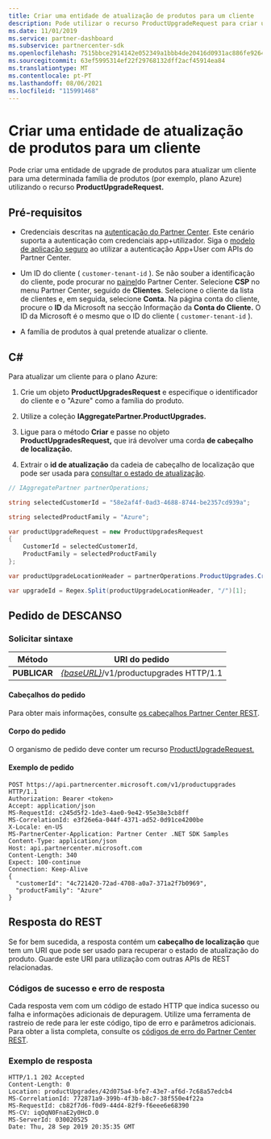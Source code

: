 ```yaml
---
title: Criar uma entidade de atualização de produtos para um cliente
description: Pode utilizar o recurso ProductUpgradeRequest para criar uma entidade de upgrade de produtos para atualizar um cliente para uma determinada família de produtos.
ms.date: 11/01/2019
ms.service: partner-dashboard
ms.subservice: partnercenter-sdk
ms.openlocfilehash: 7515bbce2914142e052349a1bbb4de20416d0931ac886fe9264cc4d3b8c1f734
ms.sourcegitcommit: 63ef5995314ef22f29768132dff2acf45914ea84
ms.translationtype: MT
ms.contentlocale: pt-PT
ms.lasthandoff: 08/06/2021
ms.locfileid: "115991468"
---
```

# <a name="create-a-product-upgrade-entity-for-a-customer"></a>Criar uma entidade de atualização de produtos para um cliente

Pode criar uma entidade de upgrade de produtos para atualizar um cliente para uma determinada família de produtos (por exemplo, plano Azure) utilizando o recurso **ProductUpgradeRequest.**

## <a name="prerequisites"></a>Pré-requisitos

- Credenciais descritas na [autenticação do Partner Center](partner-center-authentication.md). Este cenário suporta a autenticação com credenciais app+utilizador. Siga o [modelo de aplicação seguro](enable-secure-app-model.md) ao utilizar a autenticação App+User com APIs do Partner Center.

- Um ID do cliente ( `customer-tenant-id` ). Se não souber a identificação do cliente, pode procurar no [painel](https://partner.microsoft.com/dashboard)do Partner Center. Selecione **CSP** no menu Partner Center, seguido de **Clientes**. Selecione o cliente da lista de clientes e, em seguida, selecione **Conta.** Na página conta do cliente, procure o **ID** da Microsoft na secção Informação da **Conta do Cliente.** O ID da Microsoft é o mesmo que o ID do cliente ( `customer-tenant-id` ).

- A família de produtos à qual pretende atualizar o cliente.

## <a name="c"></a>C\#

Para atualizar um cliente para o plano Azure:

1. Crie um objeto **ProductUpgradesRequest** e especifique o identificador do cliente e o "Azure" como a família do produto.

2. Utilize a coleção **IAggregatePartner.ProductUpgrades.**

3. Ligue para o método **Criar** e passe no objeto **ProductUpgradesRequest,** que irá devolver uma corda **de cabeçalho de localização.**

4. Extrair o **id de atualização** da cadeia de cabeçalho de localização que pode ser usada para [consultar o estado de atualização](get-product-upgrade-status.md).

```csharp
// IAggregatePartner partnerOperations;

string selectedCustomerId = "58e2af4f-0ad3-4688-8744-be2357cd939a";

string selectedProductFamily = "Azure";

var productUpgradeRequest = new ProductUpgradesRequest
{
    CustomerId = selectedCustomerId,
    ProductFamily = selectedProductFamily
};

var productUpgradeLocationHeader = partnerOperations.ProductUpgrades.Create(productUpgradeRequest);

var upgradeId = Regex.Split(productUpgradeLocationHeader, "/")[1];

```

## <a name="rest-request"></a>Pedido de DESCANSO

### <a name="request-syntax"></a>Solicitar sintaxe

| Método   | URI do pedido                                                                                   |
|----------|-----------------------------------------------------------------------------------------------|
| **PUBLICAR** | [*{baseURL}*](partner-center-rest-urls.md)/v1/productupgrades HTTP/1.1 |

#### <a name="request-headers"></a>Cabeçalhos do pedido

Para obter mais informações, consulte [os cabeçalhos Partner Center REST](headers.md).

#### <a name="request-body"></a>Corpo do pedido

O organismo de pedido deve conter um recurso [ProductUpgradeRequest.](product-upgrade-resources.md#productupgraderequest)

#### <a name="request-example"></a>Exemplo de pedido

```http
POST https://api.partnercenter.microsoft.com/v1/productupgrades HTTP/1.1
Authorization: Bearer <token>
Accept: application/json
MS-RequestId: c245d5f2-1de3-4ae0-9e42-95e38e3cb8ff
MS-CorrelationId: e3f26e6a-044f-4371-ad52-0d91ce4200be
X-Locale: en-US
MS-PartnerCenter-Application: Partner Center .NET SDK Samples
Content-Type: application/json
Host: api.partnercenter.microsoft.com
Content-Length: 340
Expect: 100-continue
Connection: Keep-Alive
{
  "customerId": "4c721420-72ad-4708-a0a7-371a2f7b0969",
  "productFamily": "Azure"
}
```

## <a name="rest-response"></a>Resposta do REST

Se for bem sucedida, a resposta contém um **cabeçalho de localização** que tem um URI que pode ser usado para recuperar o estado de atualização do produto. Guarde este URI para utilização com outras APIs de REST relacionadas.

### <a name="response-success-and-error-codes"></a>Códigos de sucesso e erro de resposta

Cada resposta vem com um código de estado HTTP que indica sucesso ou falha e informações adicionais de depuragem. Utilize uma ferramenta de rastreio de rede para ler este código, tipo de erro e parâmetros adicionais. Para obter a lista completa, consulte os [códigos de erro do Partner Center REST](error-codes.md).

### <a name="response-example"></a>Exemplo de resposta

```http
HTTP/1.1 202 Accepted
Content-Length: 0
Location: productUpgrades/42d075a4-bfe7-43e7-af6d-7c68a57edcb4
MS-CorrelationId: 772871a9-399b-4f3b-b8c7-38f550e4f22a
MS-RequestId: cb82f7d6-f0d9-44d4-82f9-f6eee6e68390
MS-CV: iqOqN0FnaE2y0HcD.0
MS-ServerId: 030020525
Date: Thu, 28 Sep 2019 20:35:35 GMT
```
